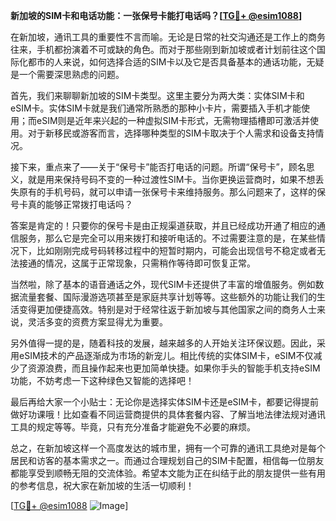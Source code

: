 **新加坡的SIM卡和电话功能：一张保号卡能打电话吗？[[TG💪+ @esim1088](https://t.me/s/esim1088)]**

在新加坡，通讯工具的重要性不言而喻。无论是日常的社交沟通还是工作上的商务往来，手机都扮演着不可或缺的角色。而对于那些刚到新加坡或者计划前往这个国际化都市的人来说，如何选择合适的SIM卡以及它是否具备基本的通话功能，无疑是一个需要深思熟虑的问题。

首先，我们来聊聊新加坡的SIM卡类型。这里主要分为两大类：实体SIM卡和eSIM卡。实体SIM卡就是我们通常所熟悉的那种小卡片，需要插入手机才能使用；而eSIM则是近年来兴起的一种虚拟SIM卡形式，无需物理插槽即可激活并使用。对于新移民或游客而言，选择哪种类型的SIM卡取决于个人需求和设备支持情况。

接下来，重点来了——关于“保号卡”能否打电话的问题。所谓“保号卡”，顾名思义，就是用来保持号码不变的一种过渡性SIM卡。当你更换运营商时，如果不想丢失原有的手机号码，就可以申请一张保号卡来维持服务。那么问题来了，这样的保号卡真的能够正常拨打电话吗？

答案是肯定的！只要你的保号卡是由正规渠道获取，并且已经成功开通了相应的通信服务，那么它是完全可以用来拨打和接听电话的。不过需要注意的是，在某些情况下，比如刚刚完成号码转移过程中的短暂时期内，可能会出现信号不稳定或者无法接通的情况，这属于正常现象，只需稍作等待即可恢复正常。

当然啦，除了基本的语音通话之外，现代SIM卡还提供了丰富的增值服务。例如数据流量套餐、国际漫游选项甚至是家庭共享计划等等。这些额外的功能让我们的生活变得更加便捷高效。特别是对于经常往返于新加坡与其他国家之间的商务人士来说，灵活多变的资费方案显得尤为重要。

另外值得一提的是，随着科技的发展，越来越多的人开始关注环保议题。因此，采用eSIM技术的产品逐渐成为市场的新宠儿。相比传统的实体SIM卡，eSIM不仅减少了资源浪费，而且操作起来也更加简单快捷。如果你手头的智能手机支持eSIM功能，不妨考虑一下这种绿色又智能的选择吧！

最后再给大家一个小贴士：无论你是选择实体SIM卡还是eSIM卡，都要记得提前做好功课哦！比如查看不同运营商提供的具体套餐内容、了解当地法律法规对通讯工具的规定等等。毕竟，只有充分准备才能避免不必要的麻烦。

总之，在新加坡这样一个高度发达的城市里，拥有一个可靠的通讯工具绝对是每个居民和访客的基本需求之一。而通过合理规划自己的SIM卡配置，相信每一位朋友都能享受到顺畅无阻的交流体验。希望本文能为正在纠结于此的朋友提供一些有用的参考信息，祝大家在新加坡的生活一切顺利！

[[TG💪+ @esim1088](https://t.me/s/esim1088) ![Image](https://i.postimg.cc/4NQfJmqS/Snipaste-2025-05-13-00-14-12.png)]